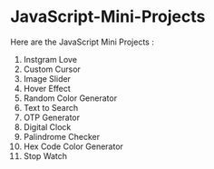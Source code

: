 # JavaScript-Mini-Projects
Here are the JavaScript Mini Projects :
1. Instgram Love
2.  Custom Cursor
3. Image Slider
4. Hover Effect
5. Random Color Generator
6. Text to Search
7. OTP Generator
8. Digital Clock
9. Palindrome Checker
10. Hex Code Color Generator
11. Stop Watch
